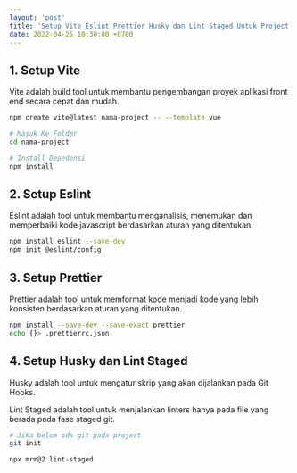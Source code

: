 ```yaml
---
layout: 'post'
title: 'Setup Vite Eslint Prettier Husky dan Lint Staged Untuk Project Vue'
date: 2022-04-25 10:30:00 +0700
---
```


## 1. Setup Vite

Vite adalah build tool untuk membantu pengembangan proyek aplikasi front end secara cepat dan mudah.

```bash
npm create vite@latest nama-project -- --template vue

# Masuk Ke Folder
cd nama-project

# Install Depedensi
npm install
```

## 2. Setup Eslint

Eslint adalah tool untuk membantu menganalisis, menemukan dan memperbaiki kode javascript berdasarkan aturan yang ditentukan.

```bash
npm install eslint --save-dev
npm init @eslint/config
```

## 3. Setup Prettier

Prettier adalah tool untuk memformat kode menjadi kode yang lebih konsisten berdasarkan aturan yang ditentukan.

```bash
npm install --save-dev --save-exact prettier
echo {}> .prettierrc.json
```

## 4. Setup Husky dan Lint Staged

Husky adalah tool untuk mengatur skrip yang akan dijalankan pada Git Hooks.

Lint Staged adalah tool untuk menjalankan linters hanya pada file yang berada pada fase staged git.

```bash
# Jika belum ada git pada project
git init

npx mrm@2 lint-staged
```